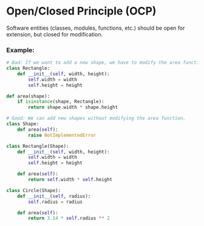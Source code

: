 # Open/Closed Principle (OCP)

Software entities (classes, modules, functions, etc.) should be open for extension, but closed for modification.

### Example:
```python
# Bad: If we want to add a new shape, we have to modify the area function.
class Rectangle:
    def __init__(self, width, height):
        self.width = width
        self.height = height

def area(shape):
    if isinstance(shape, Rectangle):
        return shape.width * shape.height

# Good: We can add new shapes without modifying the area function.
class Shape:
    def area(self):
        raise NotImplementedError

class Rectangle(Shape):
    def __init__(self, width, height):
        self.width = width
        self.height = height

    def area(self):
        return self.width * self.height

class Circle(Shape):
    def __init__(self, radius):
        self.radius = radius

    def area(self):
        return 3.14 * self.radius ** 2
```
